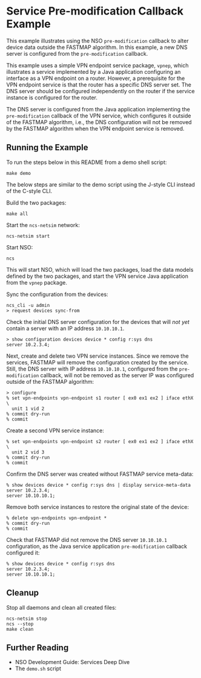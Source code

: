 Service Pre-modification Callback Example
=========================================

This example illustrates using the NSO `pre-modification` callback to
alter device data outside the FASTMAP algorithm. In this example, a new DNS
server is configured from the `pre-modification` callback.

This example uses a simple VPN endpoint service package, `vpnep`, which
illustrates a service implemented by a Java application configuring an
interface as a VPN endpoint on a router. However, a prerequisite for the VPN
endpoint service is that the router has a specific DNS server set. The DNS
server should be configured independently on the router if the service instance
is configured for the router.

The DNS server is configured from the Java application implementing the
`pre-modification` callback of the VPN service, which configures it outside of
the FASTMAP algorithm, i.e., the DNS configuration will not be removed by the
FASTMAP algorithm when the VPN endpoint service is removed.

Running the Example
-------------------

To run the steps below in this README from a demo shell script:

    make demo

The below steps are similar to the demo script using the J-style CLI instead of
the C-style CLI.

Build the two packages:

    make all

Start the `ncs-netsim` network:

    ncs-netsim start

Start NSO:

    ncs

This will start NSO, which will load the two packages, load the data models
defined by the two packages, and start the VPN service Java application from
the `vpnep` package.

Sync the configuration from the devices:

    ncs_cli -u admin
    > request devices sync-from

Check the initial DNS server configuration for the devices that will *not yet*
contain a server with an IP address `10.10.10.1`.

    > show configuration devices device * config r:sys dns
    server 10.2.3.4;

Next, create and delete two VPN service instances. Since we remove the
services, FASTMAP will remove the configuration created by the service. Still,
the DNS server with IP address `10.10.10.1`, configured from the
`pre-modification` callback, will not be removed as the server IP was
configured outside of the FASTMAP algorithm:

    > configure
    % set vpn-endpoints vpn-endpoint s1 router [ ex0 ex1 ex2 ] iface ethX \
      unit 1 vid 2
    % commit dry-run
    % commit

Create a second VPN service instance:

    % set vpn-endpoints vpn-endpoint s2 router [ ex0 ex1 ex2 ] iface ethX \
      unit 2 vid 3
    % commit dry-run
    % commit

Confirm the DNS server was created without FASTMAP service meta-data:

    % show devices device * config r:sys dns | display service-meta-data
    server 10.2.3.4;
    server 10.10.10.1;

Remove both service instances to restore the original state of the device:

    % delete vpn-endpoints vpn-endpoint *
    % commit dry-run
    % commit

Check that FASTMAP did not remove the DNS server `10.10.10.1` configuration,
as the Java service application `pre-modification` callback configured it:

    % show devices device * config r:sys dns
    server 10.2.3.4;
    server 10.10.10.1;

Cleanup
-------

Stop all daemons and clean all created files:

    ncs-netsim stop
    ncs --stop
    make clean

Further Reading
---------------

+ NSO Development Guide: Services Deep Dive
+ The `demo.sh` script